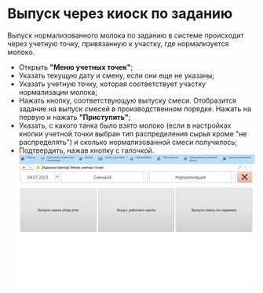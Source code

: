 # Выпуск через киоск по заданию

Выпуск нормализованного молока по заданию в системе происходит через учетную точку, привязанную к участку, где нормализуется молоко.

-   Открыть **"Меню учетных точек"**;
-   Указать текущую дату и смену, если они еще не указаны;
-   Указать учетную точку, которая соответствует участку нормализации молока;
-   Нажать кнопку, соответствующую выпуску смеси. Отобразится задание на выпуск смесей в производственном порядке. Нажать на первую и нажать **"Приступить"**;
-   Указать, с какого танка было взято молоко (если в настройках кнопки учетной точки выбран тип распределения сырья кроме "не распределять") и сколько нормализованной смеси получилось;
-   Подтвердить, нажав кнопку с галочкой.
     
![](ByOperatorByTask.assets/1.gif)
